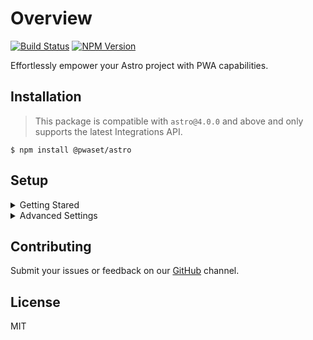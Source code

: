 # Overview

[![Build Status](https://github.com/withpwa/astro/actions/workflows/release.yaml/badge.svg?style=flat-square)](https://github.com/withpwa/astro/actions/workflows/release.yaml)
[![NPM Version](https://img.shields.io/npm/v/%40pwaset%2Fastro?label=%40pwaset%2Fastro&labelColor=balck&color=light)](https://www.npmjs.com/package/@pwaset/astro)

Effortlessly empower your Astro project with PWA capabilities.

## Installation

> This package is compatible with `astro@4.0.0` and above and only supports the latest Integrations API.

``` shell
$ npm install @pwaset/astro
```

## Setup

<details>

<summary>Getting Stared</summary>

**Step1**: Complete the required configuration with the help of JSDoc. and Make sure `// @ts-check` is turned on in `astro.config.mjs`.

```js
// @ts-check
import { defineConfig } from 'astro/config';
import pwaset from '@pwaset/astro';

export default defineConfig({
    integrations: [
        pwaset({
            name: "PWAs: Progressive Web Applications",
        })
    ]
})
```

**Step2**: Then provide at least one source image to the `src/pwa` directory, default `src/pwa/favicon.svg`.

**Step3**: `npm run build` generates PWA assets in `publicDir`


</details>

<details>
<summary>Advanced Settings</summary>

Core interfaces: `input`, `themes`, `manifest`, `icons`, `shourtcuts`, `screenshots`. For details, see JSDoc or [documentation]().

> The manifest is currently compatible with w3.org's manifest and some MS Edge manifests. If you need to extend it, please file an issue to [`@pwas/core`](https://github.com/pwa-surge/core/issues) to get the latest manifest type definition.

```js
// @ts-check
import { defineConfig } from 'astro/config';
import pwaset from '@pwaset/astro';
import { readFile } from 'fs/promises';

// https://astro.build/config
export default defineConfig({
    integrations: [
        pwaset({
            // input: ["src/pwa/favicon.svg", await readFile("src/pwa/logo.png")],
            input: {
                favicons: ["src/pwa/favicon.svg", await readFile("src/pwa/logo.png")],
                pwaIcon: ["src/pwa/logo.png", "src/pwa/logo.svg"],
                yandex: "src/pwa/shortcuts/icon-compose.png",
            },
            //
            name: "Twitter",
            themes: ["#fff", "#fff"],
            background: "#000",
            appleStatusBarStyle: "black-translucent",
            manifest: {
                name_localized: {
                    "zh-CN": { value: "推特", dir: "auto", lang: 'zh-CN' },
                    en: "Twitter"
                },
                short_name: "x",
                short_name_localized: {
                    "zh-CN": "推特",
                    en: "x"
                },
                description: "Get breaking news, politics, trending music, world events, sports scores, and the latest global news stories as they unfold - all with less data.",
                description_localized: {
                    "zh-CN": "获取突发新闻、政治、流行音乐、世界事件、体育比分以及最新的全球新闻报道 - 只需更少的数据。"
                },
                categories: ["beauty", "lifestyle", "fashion"],
                start_url: "/?utm_source=homescreen&utm_medium=shortcut",
                display_override: ["window-controls-overlay", "browser"],
                prefer_related_applications: true,
                related_applications: [
                    {
                        platform: "play",
                        url: "https://play.google.com/store/apps/details?id=com.example.app12",
                        id: "com.example.app1",
                    },
                    {
                        platform: "itunes",
                        url: "https://itunes.apple.com/app/example-app1/id123456789",
                    },
                ]
            },
            icons: {
                favicons: true,
                pwaIcon: true,
                appleIcon: true,
                appleStartup: true,
                windowsTile: true,
                yandex: true,
            },
            shortcuts: [
                {
                    name: "New post",
                    url: "/compose/post?utm_source=jumplist&utm_medium=shortcut",
                    icon: "src/pwa/shortcuts/icon-compose.png",
                }
            ],
            screenshots: [
                {
                    src: "src/pwa/screenshots/wide_2200x1650.png",
                    sizes: "1100x825",
                    form_factor: "wide",
                    platform: "webapp",
                    label: "Wide test"
                },
                {
                    src: "src/pwa/screenshots/iphone_pro_max_narrow.png",
                    form_factor: "narrow",
                    platform: "ios",
                    label: "Norow test"
                }
            ],
            manifestMaskable: true,
            loadManifestWithCredentials: true,
            cacheBustingQueryParam: 'v=1.0.0',
            output: {
                images: true,
                files: true,
                assetsPrefix: "https://www.example.com/assets/images"
            },
            version: "1.0.0"
        })
    ]
});
```
</details>


## Contributing

Submit your issues or feedback on our [GitHub](https://github.com/withpwa/astro/issues) channel.


## License

MIT

